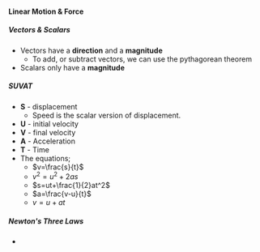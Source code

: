 #### Linear Motion & Force
##### Vectors & Scalars
- Vectors have a **direction** and a **magnitude**
	- To add, or subtract vectors, we can use the pythagorean theorem
- Scalars only have a **magnitude**

##### SUVAT
- **S** - displacement
	- Speed is the scalar version of displacement.
- **U** - initial velocity
- **V** - final velocity
- **A** - Acceleration
- **T** - Time
- The equations;
	- $v=\frac{s}{t}$
	- $v^2=u^2+2as$
	- $s=ut+\frac{1}{2}at^2$
	- $a=\frac{v-u}{t}$
	- $v=u+at$

##### Newton's Three Laws
- 